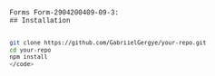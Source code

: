 <code style="font-family: 'Courier New', monospace;">
Forms Form-2904200409-09-3:
## Installation


```bash
git clone https://github.com/GabriielGergye/your-repo.git
cd your-repo
npm install
</code>

